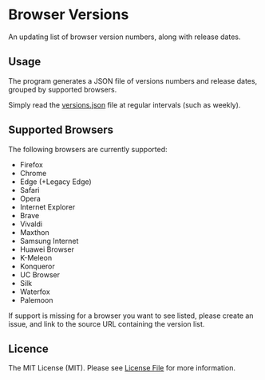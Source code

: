 # Browser Versions
An updating list of browser version numbers, along with release dates.

## Usage
The program generates a JSON file of versions numbers and release dates, grouped by supported browsers.

Simply read the [versions.json](https://raw.githubusercontent.com/hexydec/versions/refs/heads/main/dist/versions.json) file at regular intervals (such as weekly).

## Supported Browsers
The following browsers are currently supported:

- Firefox
- Chrome
- Edge (+Legacy Edge)
- Safari
- Opera
- Internet Explorer
- Brave
- Vivaldi
- Maxthon
- Samsung Internet
- Huawei Browser
- K-Meleon
- Konqueror
- UC Browser
- Silk
- Waterfox
- Palemoon

If support is missing for a browser you want to see listed, please create an issue, and link to the source URL containing the version list.

## Licence

The MIT License (MIT). Please see [License File](LICENCE) for more information.